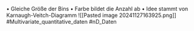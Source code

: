 • Gleiche Größe der Bins
• Farbe bildet die Anzahl ab
• Idee stammt von Karnaugh-Veitch-Diagramm
![[Pasted image 20241127163925.png]]
#Multivariate_quantitative_daten #nD_Daten 
